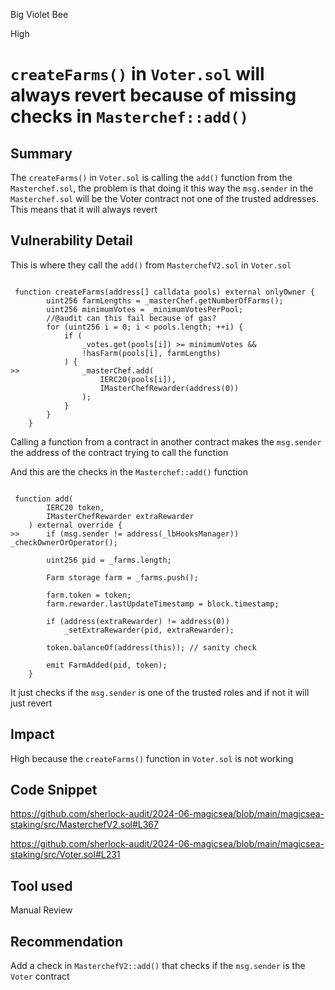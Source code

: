 Big Violet Bee

High

# `createFarms()` in `Voter.sol` will always revert because of missing checks in `Masterchef::add()`

## Summary
The `createFarms()` in `Voter.sol` is calling the `add()` function from the `Masterchef.sol`, the problem is that doing it this way the `msg.sender` in the `Masterchef.sol` will be the Voter contract not one of the trusted addresses. This means that it will always revert

## Vulnerability Detail
This is where they call the `add()` from `MasterchefV2.sol` in `Voter.sol`

```solidity

 function createFarms(address[] calldata pools) external onlyOwner {
        uint256 farmLengths = _masterChef.getNumberOfFarms();
        uint256 minimumVotes = _minimumVotesPerPool;
        //@audit can this fail because of gas?
        for (uint256 i = 0; i < pools.length; ++i) {
            if (
                _votes.get(pools[i]) >= minimumVotes &&
                !hasFarm(pools[i], farmLengths)
            ) {
>>              _masterChef.add(
                    IERC20(pools[i]),
                    IMasterChefRewarder(address(0))
                );
            }
        }
    }
```
Calling a function from a contract in another contract makes the `msg.sender` the address of the contract trying to call the function

And this are the checks in the `Masterchef::add()` function 

```solidity

 function add(
        IERC20 token,
        IMasterChefRewarder extraRewarder
    ) external override {
>>      if (msg.sender != address(_lbHooksManager)) _checkOwnerOrOperator();

        uint256 pid = _farms.length;

        Farm storage farm = _farms.push();

        farm.token = token;
        farm.rewarder.lastUpdateTimestamp = block.timestamp;

        if (address(extraRewarder) != address(0))
            _setExtraRewarder(pid, extraRewarder);

        token.balanceOf(address(this)); // sanity check

        emit FarmAdded(pid, token);
    }
```
It just checks if the `msg.sender` is one of the trusted roles and if not it will just revert

## Impact

High because the `createFarms()` function in `Voter.sol` is not working

## Code Snippet

https://github.com/sherlock-audit/2024-06-magicsea/blob/main/magicsea-staking/src/MasterchefV2.sol#L367

https://github.com/sherlock-audit/2024-06-magicsea/blob/main/magicsea-staking/src/Voter.sol#L231

## Tool used

Manual Review

## Recommendation
Add a check in `MasterchefV2::add()` that checks if the `msg.sender` is the `Voter` contract